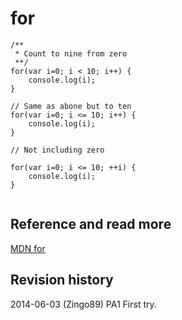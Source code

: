 for
==============================



```
/**
 * Count to nine from zero 
 **/
for(var i=0; i < 10; i++) {
	console.log(i);
}

// Same as abone but to ten
for(var i=0; i <= 10; i++) {
	console.log(i);
}

// Not including zero

for(var i=0; i <= 10; ++i) {
	console.log(i);
}


```



Reference and read more
------------------------------

[MDN for](https://developer.mozilla.org/en-US/docs/Web/JavaScript/Reference/Statements/for)



Revision history
------------------------------

2014-06-03 (Zingo89) PA1 First try.

